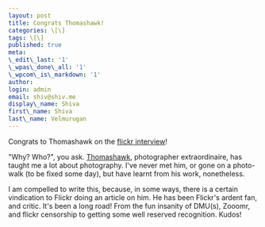 ```yaml
---
layout: post
title: Congrats Thomashawk!
categories: \[\]
tags: \[\]
published: true
meta:
\_edit\_last: '1'
\_wpas\_done\_all: '1'
\_wpcom\_is\_markdown: '1'
author:
login: admin
email: shiv@shiv.me
display\_name: Shiva
first\_name: Shiva
last\_name: Velmurugan
---
```


Congrats to Thomashawk on the [flickr interview][0]!

"Why? Who?", you ask. [Thomashawk][1], photographer extraordinaire, has taught me a lot about photography. I've never met him, or gone on a photo-walk (to be fixed some day), but have learnt from his work, nonetheless.

I am compelled to write this, because, in some ways, there is a certain vindication to Flickr doing an article on him. He has been Flickr's ardent fan, and critic. It's been a long road! From the fun insanity of DMU(s), Zooomr, and flickr censorship to getting some well reserved recognition. Kudos!


[0]: http://blog.flickr.net/2013/02/22/thomas-hawk-im-trying-to-capture-1-million-photos-before-i-die/
[1]: http://thomashawk.com